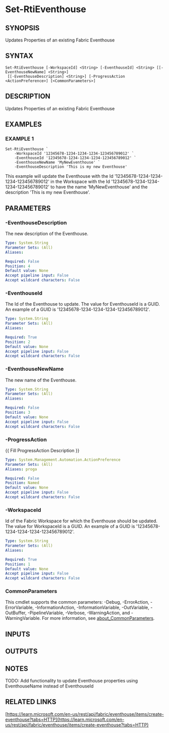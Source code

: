 # Set-RtiEventhouse

## SYNOPSIS
Updates Properties of an existing Fabric Eventhouse

## SYNTAX

```
Set-RtiEventhouse [-WorkspaceId] <String> [-EventhouseId] <String> [[-EventhouseNewName] <String>]
 [[-EventhouseDescription] <String>] [-ProgressAction <ActionPreference>] [<CommonParameters>]
```

## DESCRIPTION
Updates Properties of an existing Fabric Eventhouse

## EXAMPLES

### EXAMPLE 1
```
Set-RtiEventhouse `
    -WorkspaceId '12345678-1234-1234-1234-123456789012' `
    -EventhouseId '12345678-1234-1234-1234-123456789012' `
    -EventhouseNewName 'MyNewEventhouse' `
    -EventhouseDescription 'This is my new Eventhouse'
```

This example will update the Eventhouse with the Id '12345678-1234-1234-1234-123456789012' 
in the Workspace with the Id '12345678-1234-1234-1234-123456789012' to 
have the name 'MyNewEventhouse' and the description 
'This is my new Eventhouse'.

## PARAMETERS

### -EventhouseDescription
The new description of the Eventhouse.

```yaml
Type: System.String
Parameter Sets: (All)
Aliases:

Required: False
Position: 4
Default value: None
Accept pipeline input: False
Accept wildcard characters: False
```

### -EventhouseId
The Id of the Eventhouse to update.
The value for EventhouseId is a GUID. 
An example of a GUID is '12345678-1234-1234-1234-123456789012'.

```yaml
Type: System.String
Parameter Sets: (All)
Aliases:

Required: True
Position: 2
Default value: None
Accept pipeline input: False
Accept wildcard characters: False
```

### -EventhouseNewName
The new name of the Eventhouse.

```yaml
Type: System.String
Parameter Sets: (All)
Aliases:

Required: False
Position: 3
Default value: None
Accept pipeline input: False
Accept wildcard characters: False
```

### -ProgressAction
{{ Fill ProgressAction Description }}

```yaml
Type: System.Management.Automation.ActionPreference
Parameter Sets: (All)
Aliases: proga

Required: False
Position: Named
Default value: None
Accept pipeline input: False
Accept wildcard characters: False
```

### -WorkspaceId
Id of the Fabric Workspace for which the Eventhouse should be updated.
The value for WorkspaceId is a GUID. 
An example of a GUID is '12345678-1234-1234-1234-123456789012'.

```yaml
Type: System.String
Parameter Sets: (All)
Aliases:

Required: True
Position: 1
Default value: None
Accept pipeline input: False
Accept wildcard characters: False
```

### CommonParameters
This cmdlet supports the common parameters: -Debug, -ErrorAction, -ErrorVariable, -InformationAction, -InformationVariable, -OutVariable, -OutBuffer, -PipelineVariable, -Verbose, -WarningAction, and -WarningVariable. For more information, see [about_CommonParameters](http://go.microsoft.com/fwlink/?LinkID=113216).

## INPUTS

## OUTPUTS

## NOTES
TODO: Add functionality to update Eventhouse properties using EventhouseName instead of EventhouseId

## RELATED LINKS

[https://learn.microsoft.com/en-us/rest/api/fabric/eventhouse/items/create-eventhouse?tabs=HTTP](https://learn.microsoft.com/en-us/rest/api/fabric/eventhouse/items/create-eventhouse?tabs=HTTP)

